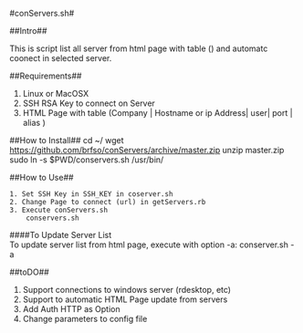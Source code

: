 #conServers.sh#

##Intro##

This is script list all server from html page with table (<td>) and automatc coonect  in selected server.

##Requirements##

1. Linux or MacOSX
2. SSH RSA Key to connect on Server
3. HTML Page with table (Company | Hostname or ip Address| user| port | alias )
	
##How to Install##
	cd ~/
	wget https://github.com/brfso/conServers/archive/master.zip
	unzip master.zip
	sudo ln -s $PWD/conservers.sh /usr/bin/
	
##How to Use##

	1. Set SSH Key in SSH_KEY in coserver.sh
	2. Change Page to connect (url) in getServers.rb
	3. Execute conServers.sh
		conservers.sh
####To Update Server List	
	To update server list from html page, execute with option -a:
	conserver.sh -a

##toDO##
1. Support connections to windows server (rdesktop, etc)
2. Support to automatic HTML Page update from servers
3. Add Auth HTTP as Option
4. Change parameters to config file
